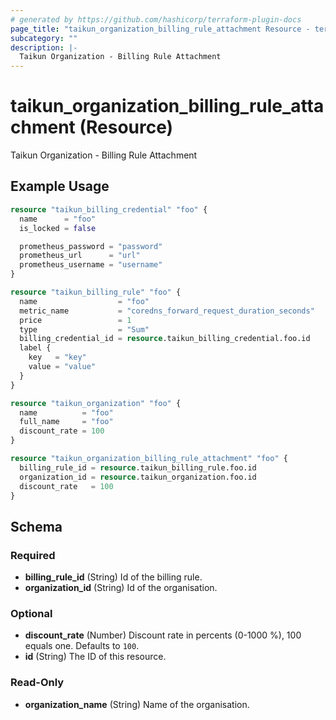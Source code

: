 ```yaml
---
# generated by https://github.com/hashicorp/terraform-plugin-docs
page_title: "taikun_organization_billing_rule_attachment Resource - terraform-provider-taikun"
subcategory: ""
description: |-
  Taikun Organization - Billing Rule Attachment
---
```


# taikun_organization_billing_rule_attachment (Resource)

Taikun Organization - Billing Rule Attachment

## Example Usage

```terraform
resource "taikun_billing_credential" "foo" {
  name      = "foo"
  is_locked = false

  prometheus_password = "password"
  prometheus_url      = "url"
  prometheus_username = "username"
}

resource "taikun_billing_rule" "foo" {
  name                  = "foo"
  metric_name           = "coredns_forward_request_duration_seconds"
  price                 = 1
  type                  = "Sum"
  billing_credential_id = resource.taikun_billing_credential.foo.id
  label {
    key   = "key"
    value = "value"
  }
}

resource "taikun_organization" "foo" {
  name          = "foo"
  full_name     = "foo"
  discount_rate = 100
}

resource "taikun_organization_billing_rule_attachment" "foo" {
  billing_rule_id = resource.taikun_billing_rule.foo.id
  organization_id = resource.taikun_organization.foo.id
  discount_rate   = 100
}
```

<!-- schema generated by tfplugindocs -->
## Schema

### Required

- **billing_rule_id** (String) Id of the billing rule.
- **organization_id** (String) Id of the organisation.

### Optional

- **discount_rate** (Number) Discount rate in percents (0-1000 %), 100 equals one. Defaults to `100`.
- **id** (String) The ID of this resource.

### Read-Only

- **organization_name** (String) Name of the organisation.



